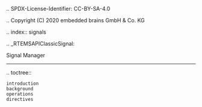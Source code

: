 .. SPDX-License-Identifier: CC-BY-SA-4.0

.. Copyright (C) 2020 embedded brains GmbH & Co. KG

.. index:: signals

.. _RTEMSAPIClassicSignal:

Signal Manager
**************

.. toctree::

    introduction
    background
    operations
    directives
